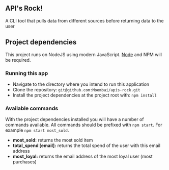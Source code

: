 ## API's Rock!

A CLI tool that pulls data from different sources before returning data to the user

## Project dependencies
This project runs on NodeJS using modern JavaScript. [Node](https://nodejs.org/) and NPM will be required.

### Running this app
- Navigate to the directory where you intend to run this application
- Clone the repository: `git@github.com:Moombai/apis-rock.git`
- Install the project dependencies at the project root with: `npm install`

### Available commands
With the project dependencies installed you will have a number of commands available. All commands should be prefixed with `npm start`. For example `npm start most_sold`.

- **most_sold:** returns the most sold item
- **total_spend [email]:** returns the total spend of the user with this email address
- **most_loyal:** returns the email address of the most loyal user (most purchases)